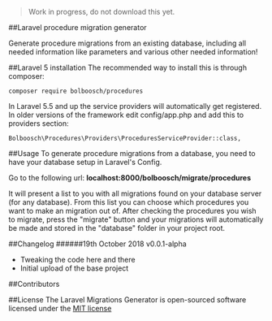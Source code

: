 > Work in progress, do not download this yet.



##Laravel procedure migration generator

Generate procedure migrations from an existing database, including all needed information like parameters 
and various other needed information!

##Laravel 5 installation
The recommended way to install this is through composer:
````
composer require bolboosch/procedures
````

In Laravel 5.5 and up the service providers will automatically get registered.
In older versions of the framework edit config/app.php and add this to providers section:
````
Bolboosch\Procedures\Providers\ProceduresServiceProvider::class,
````

##Usage
To generate procedure migrations from a database, you need to have your database setup in Laravel's Config.

Go to the following url: **localhost:8000/bolboosch/migrate/procedures**

It will present a list to you with all migrations found on your database server (for any database). 
From this list you can choose which procedures you want to make an migration out of. After checking the 
procedures you wish to migrate, press the "migrate" button and your migrations will automatically be made
and stored in the "database" folder in your project root. 

##Changelog
######19th October 2018 v0.0.1-alpha

* Tweaking the code here and there
* Initial upload of the base project

##Contributors



##License
The Laravel Migrations Generator is open-sourced software licensed under the [MIT license](https://opensource.org/licenses/MIT)